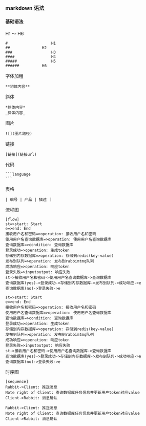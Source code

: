 ### markdown 语法

#### 基础语法

H1 ～ H6

```
#    				H1
##     			H2
###					H3
####				H4
#####				H5
######			H6
```

字体加粗

```
**初体内容**
```

斜体

```
*斜体内容*
_斜体内容_
```

图片

```
![](图片路径)
```

链接

```
[链接](链接url)
```

代码

```
​```language
​```
```

表格

```
| 编号 | 产品 | 描述 ｜
```

流程图

```
[flow]
st=>start: Start
e=>end: End
接收用户名和密码=>operation: 接收用户名和密码
使用用户名查询数据库=>operation: 使用用户名查询数据库
查询数据库=>condition: 查询数据库
登录成功=>operation: 生成token
存储到内存数据库=>operation: 存储到redis(key-value)
发布到队列=>operation: 发布到rabbimtmq队列
成功响应=>operation: 响应token
登录失败=>inputoutput: 响应失败
st->接收用户名和密码->使用用户名查询数据库->查询数据库
查询数据库(yes)->登录成功->存储到内存数据库->发布到队列->成功响应->e
查询数据库(no)->登录失败->e
```



```flow
st=>start: Start
e=>end: End
接收用户名和密码=>operation: 接收用户名和密码
使用用户名查询数据库=>operation: 使用用户名查询数据库
查询数据库=>condition: 查询数据库
登录成功=>operation: 生成token
存储到内存数据库=>operation: 存储到redis(key-value)
发布到队列=>operation: 发布到rabbimtmq队列
成功响应=>operation: 响应token
登录失败=>inputoutput: 响应失败
st->接收用户名和密码->使用用户名查询数据库->查询数据库
查询数据库(yes)->登录成功->存储到内存数据库->发布到队列->成功响应->e
查询数据库(no)->登录失败->e
```

时序图

```
[sequence]
Rabbit->Client: 推送消息
Note right of Client: 查询数据库任务信息并更新用户token对应value
Client->Rabbit: 消息确认
```

```sequence
Rabbit->Client: 推送消息
Note right of Client: 查询数据库任务信息并更新用户token对应value
Client->Rabbit: 消息确认
```







